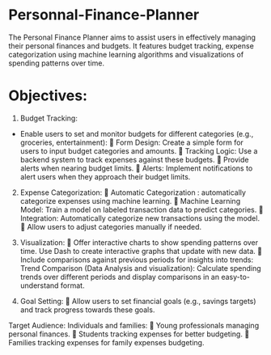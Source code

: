 # Personnal-Finance-Planner
The Personal Finance Planner aims to assist users in effectively managing their personal finances and budgets. It features budget tracking, expense categorization using machine learning algorithms and visualizations of spending patterns over time. 

# Objectives:
1.	Budget Tracking:
-	Enable users to set and monitor budgets for different categories (e.g., groceries, entertainment):
	Form Design: Create a simple form for users to input budget categories and amounts.
	Tracking Logic: Use a backend system to track expenses against these budgets.
	Provide alerts when nearing budget limits.
	Alerts: Implement notifications to alert users when they approach their budget limits.

2.	Expense Categorization:
	 Automatic Categorization : automatically categorize expenses using machine learning.
	Machine Learning Model: Train a model on labeled transaction data to predict categories.
	Integration: Automatically categorize new transactions using the model.
	Allow users to adjust categories manually if needed.
3.	Visualization:
	Offer interactive charts to show spending patterns over time.
Use Dash to create interactive graphs that update with new data.
	Include comparisons against previous periods for insights into trends:
Trend Comparison (Data Analysis and visualization): Calculate spending trends over different periods and display comparisons in an easy-to-understand format.

4.	Goal Setting:
	Allow users to set financial goals (e.g., savings targets) and track progress towards these goals.

Target Audience:
Individuals and families:
	Young professionals managing personal finances.
	Students tracking expenses for better budgeting.
	Families tracking expenses for family expenses budgeting.

